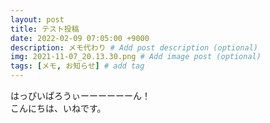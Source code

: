```yaml
---
layout: post
title: テスト投稿
date: 2022-02-09 07:05:00 +9000
description: メモ代わり # Add post description (optional)
img: 2021-11-07_20.13.30.png # Add image post (optional)
tags: [メモ, お知らせ] # add tag
---
```


はっぴいぱろうぃーーーーーーん！<br>
こんにちは、いねです。
